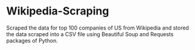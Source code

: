 # Wikipedia-Scraping
Scraped the data for top 100 companies of US from Wikipedia and stored the data scraped into a CSV file using Beautiful Soup and Requests packages of Python.
